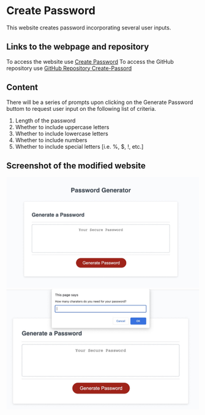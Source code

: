 # Create Password

This website creates password incorporating several user inputs.

## Links to the webpage and repository

To access the website use [Create Password](https://haruka08.github.io/Create-Password/)
To access the GitHub repository use [GitHub Repository Create-Passord](https://github.com/Haruka08/Create-Password) 

## Content

There will be a series of prompts upon clicking on the Generate Password buttom to request user input on the following list of criteria.

1.  Length of the password
2.  Whether to include uppercase letters
3.  Whether to include lowercase letters
4.  Whether to include numbers
5.  Whether to include special letters [i.e. %, $, !, etc.]

## Screenshot of the modified website

![The screenshot of the website](./Assets/website-wo-prompt.jpg)
![The screenshot of the website showing a prompt](./Assets/website-with-prompt.jpg)
